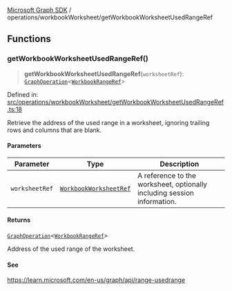 [Microsoft Graph SDK](../../modules.md) / operations/workbookWorksheet/getWorkbookWorksheetUsedRangeRef

## Functions

### getWorkbookWorksheetUsedRangeRef()

> **getWorkbookWorksheetUsedRangeRef**(`worksheetRef`): [`GraphOperation`](../../models/GraphOperation.md#graphoperation)\<[`WorkbookRangeRef`](../../models/WorkbookRangeRef.md#workbookrangeref)\>

Defined in: [src/operations/workbookWorksheet/getWorkbookWorksheetUsedRangeRef.ts:18](https://github.com/Future-Secure-AI/microsoft-graph/blob/6f587d043e8277194e9b2feca914ab2cba9d258d/src/operations/workbookWorksheet/getWorkbookWorksheetUsedRangeRef.ts#L18)

Retrieve the address of the used range in a worksheet, ignoring trailing rows and columns that are blank.

#### Parameters

| Parameter | Type | Description |
| ------ | ------ | ------ |
| `worksheetRef` | [`WorkbookWorksheetRef`](../../models/WorkbookWorksheetRef.md#workbookworksheetref) | A reference to the worksheet, optionally including session information. |

#### Returns

[`GraphOperation`](../../models/GraphOperation.md#graphoperation)\<[`WorkbookRangeRef`](../../models/WorkbookRangeRef.md#workbookrangeref)\>

Address of the used range of the worksheet.

#### See

https://learn.microsoft.com/en-us/graph/api/range-usedrange
